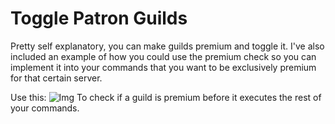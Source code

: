 # Toggle Patron Guilds
Pretty self explanatory, you can make guilds premium and toggle it.
I've also included an example of how you could use the premium check so you can implement it into your commands that you want to be exclusively premium for that certain server.

Use this: 
![Img](https://i.imgur.com/xJvuihJ.png)
To check if a guild is premium before it executes the rest of your commands.
